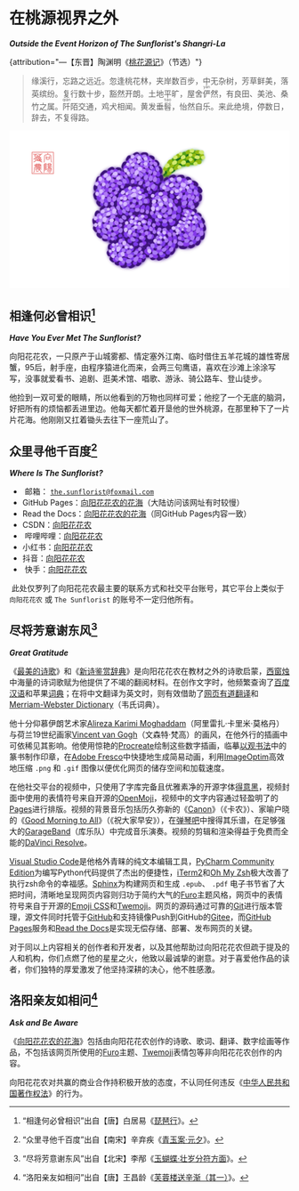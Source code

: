 <!-- Created by 向阳花花农 (The Sunflorist) on 2024-11-22. -->
<!-- The Sunflorist's Shangri-La © 2024 by The Sunflorist is licensed under CC BY-NC-SA 4.0, all rights reserved. -->

# 在桃源视界之外

***Outside the Event Horizon of The Sunflorist's Shangri-La***

{attribution="—【东晋】陶渊明《[桃花源记](https://hanyu.baidu.com/shici/detail?pid=f3f889357df84af681cfc55098ced685)》（节选）"}
> 缘溪行，忘路之远近。忽逢桃花林，夹岸数百步，中无杂树，芳草鲜美，落英缤纷。复行数十步，豁然开朗。土地平旷，屋舍<ruby>俨<rt>yǎn</rt></ruby>然，有良田、美池、桑竹之属。<ruby>阡<rt>qiān</rt></ruby>陌交通，鸡犬相闻。黄发垂<ruby>髫<rt>tiáo</rt></ruby>，怡然自乐。来此绝境，停数日，辞去，不复得路。

![Grapes](/_images/grapes.png)

## 相逢何必曾相识[^meet]

[^meet]: “相逢何必曾相识”出自【唐】白居易《[琵琶行](https://hanyu.baidu.com/shici/detail?pid=6ff89da8748543edae25fb5e69266d20)》。

***Have You Ever Met The Sunflorist?***

<i class="em-svg em-crab" aria-role="presentation" aria-label="CRAB"></i> 向阳花花农，一只原产于山城雾都、情定塞外江南、临时借住五羊花城的雄性寄居蟹，95后，射手座，由程序猿进化而来，会两三句鹰语，喜欢在沙滩上涂涂写写，没事就爱看书、追剧、逛美术馆、唱歌、游泳、骑公路车、登山徒步。

<i class="em-svg em-four_leaf_clover" aria-role="presentation" aria-label="FOUR LEAF CLOVER"></i> 他捡到一双可爱的眼睛，所以他看到的万物也同样可爱；他挖了一个无底的脑洞，好把所有的烦恼都丢进里边。他每天都忙着开垦他的世外桃源，在那里种下了一片片花海。他刚刚又扛着锄头去往下一座荒山了。

## 众里寻他千百度[^find]

[^find]: “众里寻他千百度”出自【南宋】辛弃疾《[青玉案·元夕](https://hanyu.baidu.com/shici/detail?pid=01ff0324e5f94a4b852ced5c148e76ef)》。

***Where Is The Sunflorist?***

- <i class="em-svg em-e-mail" aria-role="presentation" aria-label="E-MAIL SYMBOL"></i>️ 邮箱： [`the.sunflorist@foxmail.com`](mailto:the.sunflorist@foxmail.com)
- <i class="em-svg em-octopus" aria-role="presentation" aria-label="OCTOPUS"></i> GitHub Pages：[向阳花花农的花海](https://the-sunflorist.github.io)（大陆访问该网址有时较慢）
- <i class="em-svg em-page_facing_up" aria-role="presentation" aria-label="PAGE FACING UP"></i> Read the Docs：[向阳花花农的花海](https://the-sunflorist.readthedocs.io)（同GitHub Pages内容一致）
- <i class="em-svg em-gorilla" aria-role="presentation" aria-label="GORILLA"></i> CSDN：[向阳花花农](https://blog.csdn.net/The_Sunflorist)
- <i class="em-svg em-b" aria-role="presentation" aria-label="NEGATIVE SQUARED LATIN CAPITAL LETTER B"></i>️ 哔哩哔哩：[向阳花花农](https://b23.tv/LYPNKUD)
- <i class="em-svg em-closed_book" aria-role="presentation" aria-label="CLOSED BOOK"></i> 小红书：[向阳花花农](https://www.xiaohongshu.com/user/profile/64e87c4d0000000001007b8c)
- <i class="em-svg em-dizzy_face" aria-role="presentation" aria-label="DIZZY FACE"></i> 抖音：[向阳花花农](https://v.douyin.com/irjwwk7E)
- <i class="em-svg em-raised_hand_with_fingers_splayed" aria-role="presentation" aria-label=""></i>️ 快手：[向阳花花农](https://v.kuaishou.com/PBJYYy)

<i class="em-svg em-warning" aria-role="presentation" aria-label="WARNING SIGN"></i>️ 此处仅罗列了向阳花花农最主要的联系方式和社交平台账号，其它平台上类似于 `向阳花花农` 或 `The Sunflorist` 的账号不一定归他所有。

## 尽将芳意谢东风[^thank]

[^thank]: “尽将芳意谢东风”出自【北宋】李邴《[玉蝴蝶·壮岁分符方面](https://hanyu.baidu.com/shici/detail?pid=2712388d07c64443b605ada843c4cab1)》。

***Great Gratitude***

<i class="em-svg em-books" aria-role="presentation" aria-label="BOOKS"></i> 《[最美的诗歌](https://book.douban.com/subject/5281009)》和《[新诗鉴赏辞典](https://book.douban.com/subject/30410475)》是向阳花花农在教材之外的诗歌启蒙，[西窗烛](https://www.xczim.com/app.html)中海量的诗词歌赋为他提供了不竭的翻阅材料。在创作文字时，他频繁查询了[百度汉语](https://hanyu.baidu.com)和苹果[词典](https://support.apple.com/zh-cn/guide/dictionary/welcome/mac)；在将中文翻译为英文时，则有效借助了[网页有道翻译](https://www.youdao.com)和[Merriam-Webster Dictionary](https://www.merriam-webster.com)（韦氏词典）。

<i class="em-svg em-art" aria-role="presentation" aria-label="ARTIST PALETTE"></i> 他十分仰慕伊朗艺术家[Alireza Karimi Moghaddam](https://www.instagram.com/alirezakarimimoghadam)（阿里雷扎·卡里米·莫格丹）与荷兰19世纪画家[Vincent van Gogh](https://www.vangoghmuseum.nl/en/art-and-stories/art/vincent-van-gogh)（文森特·梵高）的画风，在他外行的插画中可依稀见其影响。他使用惊艳的[Procreate](https://procreate.com/procreate)绘制这些数字插画，临摹[以观书法](https://apps.apple.com/app/id1351158526)中的篆书制作印章，在[Adobe Fresco](https://www.adobe.com/products/fresco.html)中快捷地生成简易动画，利用[ImageOptim](https://imageoptim.com)高效地压缩 `.png` 和 `.gif` 图像以便优化网页的储存空间和加载速度。

<i class="em-svg em-movie_camera" aria-role="presentation" aria-label="MOVIE CAMERA"></i> 在他社交平台的视频中，只使用了字库完备且优雅素净的开源字体[得意黑](https://github.com/atelier-anchor/smiley-sans)，视频封面中使用的表情符号来自开源的[OpenMoji](https://github.com/hfg-gmuend/openmoji)，视频中的文字内容通过轻盈明了的[Pages](https://support.apple.com/zh-cn/guide/pages/welcome/mac)进行排版。视频的背景音乐包括历久弥新的《[Canon](https://baike.baidu.com/item/卡农/574520)》（《卡农》）、家喻户晓的《[Good Morning to All](https://baike.baidu.com/item/英文生日歌/2559284#2)》（《祝大家早安》），在[弹琴吧](https://apps.apple.com/app/id1403263259)中搜得其乐谱，在足够强大的[GarageBand](https://www.apple.com/mac/garageband)（库乐队）中完成音乐演奏。视频的剪辑和渲染得益于免费而全能的[DaVinci Resolve](http://www.blackmagicdesign.com/products/davinciresolve)。

<i class="em-svg em-spider_web" aria-role="presentation" aria-label=""></i> [Visual Studio Code](https://code.visualstudio.com)是他格外青睐的纯文本编辑工具，[PyCharm Community Edition](https://www.jetbrains.com/pycharm)为编写Python代码提供了杰出的便捷性，[iTerm2](https://iterm2.com)和[Oh My Zsh](https://ohmyz.sh)极大改善了执行zsh命令的幸福感。[Sphinx](https://github.com/sphinx-doc/sphinx)为构建网页和生成 `.epub`、 `.pdf` 电子书节省了大把时间，清晰地呈现网页内容则归功于简约大气的[Furo](https://github.com/pradyunsg/furo)主题风格，网页中的表情符号来自于开源的[Emoji CSS](https://github.com/afeld/emoji-css)和[Twemoji](https://github.com/twitter/twemoji)。网页的源码通过可靠的[Git](https://git-scm.com)进行版本管理，源文件同时托管于[GitHub](https://github.com)和支持镜像Push到GitHub的[Gitee](https://gitee.com)，而[GitHub Pages](https://pages.github.com)服务和[Read the Docs](https://docs.readthedocs.io/en/stable/tutorial/index.html)是实现无偿存储、部署、发布网页的关键。

<i class="em-svg em-smiling_face_with_3_hearts" aria-role="presentation" aria-label="SMILING FACE WITH SMILING EYES AND THREE HEARTS"></i> 对于同以上内容相关的创作者和开发者，以及其他帮助过向阳花花农但疏于提及的人和机构，你们点燃了他的星星之火，他致以最诚挚的谢意。对于喜爱他作品的读者，你们独特的厚爱激发了他坚持深耕的决心，他不胜感激。

## 洛阳亲友如相问[^ask]

[^ask]: “洛阳亲友如相问”出自【唐】王昌龄《[芙蓉楼送辛渐（其一）](https://hanyu.baidu.com/shici/detail?pid=1a5807ae1201482395f62aa89699548f)》。

***Ask and Be Aware***

<i class="em-svg em-pencil2" aria-role="presentation" aria-label="PENCIL"></i> 《[向阳花花农的花海](https://github.com/The-Sunflorist/The-Sunflorist.github.io)》包括由向阳花花农创作的诗歌、歌词、翻译、数字绘画等作品，不包括该网页所使用的[Furo](https://github.com/pradyunsg/furo)主题、[Twemoji](https://github.com/twitter/twemoji)表情包等非向阳花花农创作的内容。

<i class="em-svg em-handshake" aria-role="presentation" aria-label="HANDSHAKE"></i> 向阳花花农对共赢的商业合作持积极开放的态度，不认同任何违反《[中华人民共和国著作权法](https://www.gov.cn/guoqing/2021-10/29/content_5647633.htm)》的行为。

